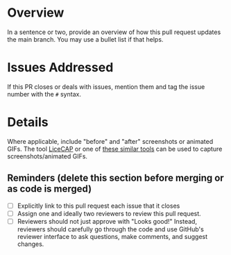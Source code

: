 # Overview

In a sentence or two, provide an overview of how this pull request updates the main branch.  You may use a bullet list if that helps.

# Issues Addressed

If this PR closes or deals with issues, mention them and tag the issue number with the `#` syntax.

# Details

Where applicable, include "before" and "after" screenshots or animated GIFs.   The tool [LiceCAP](https://www.cockos.com/licecap/) or one of [these similar tools](https://www.nextofwindows.com/5-free-tools-to-screen-capture-to-gif-on-windows) 
can be used to capture screenshots/animated GIFs.

## Reminders (delete this section before merging or as code is merged)
- [ ] Explicitly link to this pull request each issue that it closes
- [ ] Assign one and ideally two reviewers to review this pull request. 
- [ ] Reviewers should not just approve with "Looks good!" Instead, reviewers should carefully go through the code and use GitHub's reviewer interface to ask questions, make comments, and suggest changes.
